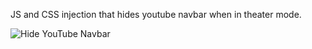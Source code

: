 JS and CSS injection that hides youtube navbar when in theater mode.

![Hide YouTube Navbar](/docs/example.gif)
